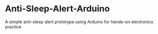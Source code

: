 # Anti-Sleep-Alert-Arduino
A simple anti-sleep alert prototype using Arduino for hands-on electronics practice
